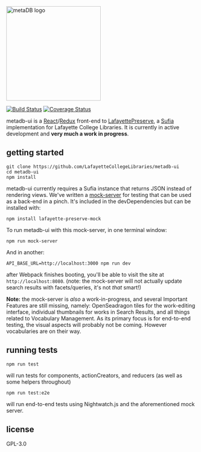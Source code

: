 <img width="250" alt="metaDB logo" src="https://cdn.rawgit.com/LafayetteCollegeLibraries/metadb-ui/master/build/assets/logo.svg">

[![Build Status](https://travis-ci.org/LafayetteCollegeLibraries/metadb-ui.svg)](https://travis-ci.org/LafayetteCollegeLibraries/metadb-ui) [![Coverage Status](https://coveralls.io/repos/github/LafayetteCollegeLibraries/metadb-ui/badge.svg)](https://coveralls.io/github/LafayetteCollegeLibraries/metadb-ui)

metadb-ui is a [React][1]/[Redux][2] front-end to [LafayettePreserve][3], a
[Sufia][4] implementation for Lafayette College Libraries. It is currently
in active development and **very much a work in progress**. 


getting started
---------------

```
git clone https://github.com/LafayetteCollegeLibraries/metadb-ui
cd metadb-ui
npm install
```

metadb-ui currently requires a Sufia instance that returns JSON instead of
rendering views. We've written a [mock-server][5] for testing that can be
used as a back-end in a pinch. It's included in the devDependencies but
can be installed with:

```
npm install lafayette-preserve-mock
```

To run metadb-ui with this mock-server, in one terminal window:

```
npm run mock-server
```

And in another:

```
API_BASE_URL=http://localhost:3000 npm run dev
```

after Webpack finishes booting, you'll be able to visit the site at
`http://localhost:8080`. (note: the mock-server will not actually
update search results with facets/queries, it's not _that_ smart!)

**Note:** the mock-server is _also_ a work-in-progress, and several Important
Features are still missing, namely: OpenSeadragon tiles for the work-editing
interface, individual thumbnails for works in Search Results, and all things
related to Vocabulary Management. As its primary focus is for end-to-end 
testing, the visual aspects will probably not be coming. However vocabularies
are on their way.


running tests
-------------

```
npm run test
```

will run tests for components, actionCreators, and reducers (as well as some
helpers throughout)

```
npm run test:e2e
```

will run end-to-end tests using Nightwatch.js and the aforementioned mock
server.


license
--------

GPL-3.0

[1]: https://facebook.github.io/react
[2]: http://redux.js.org
[3]: https://github.com/LafayetteCollegeLibraries/lafayette-preserve
[4]: http://sufia.io
[5]: https://github.com/LafayetteCollegeLibraries/lafayette-preserve-mock

